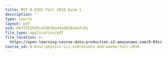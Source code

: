 ```yaml
---
title: MIT 8.03SC Fall 2016 Exam 1
description: ''
type: course
layout: pdf
uid: bb747516d5ca5d639a4dad828a6afc81
file_type: application/pdf
file_location: >-
  https://open-learning-course-data-production.s3.amazonaws.com/8-03sc-physics-iii-vibrations-and-waves-fall-2016/bb747516d5ca5d639a4dad828a6afc81_MIT8_03SCF16_Exam1.pdf
course_id: 8-03sc-physics-iii-vibrations-and-waves-fall-2016
---
```

